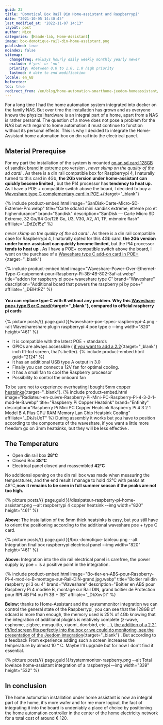 ```yaml
---
guid: 23
title: "Domotical Box Rail Din Home-assistant and Raspberrypi"
date: "2021-10-05 14:40:45"
last_modified_at: "2022-11-07 14:13"
layout: post
author: Nico
categories: [Haade-lab, Home-Assistant] 
image: box-domotique-rail-din-home-assistant.png
published: true
noindex: false
sitemap:
  changefreq: #always hourly daily weekly monthly yearly never
  exclude: #'yes' or 'no'
  priority: #between 0.0 to 1.0, 1.0 high priority
  lastmod: # date to end modification
locale: en_GB
beforetoc:
toc: true
redirect_from: /en/blog/home-automation-smarthome-jeedom-homeassistant/tutos-haade-lab/home-assistant/box-domotique-rail-din/
---
```


For a long time I had the home automation system integrated into docker on the family NAS. But over time the installation has grown and as everyone knows the physical hardware is an integral part of a home, apart from a NAS is rather personal. The question of a move does not pose a problem for the NAS but with regard to home automation it must continue to function without its personal effects. This is why I decided to integrate the Home-Assistant home automation box on din rail into the electrical panel.

## Material Prerequise


For my part the installation of the system is mounted [on an sd card 128GB of sandisk brand in extreme pro version](https://s.click.aliexpress.com/e/_AsN9If) , _never skimp on the quality of the sd card!_ . As there is a din rail compatible box for Raspberrypi 4, I naturally turned to this card in 4Gb, **the 2Gb version under home-assistant can quickly become limited** , but the PI4 processor has **tendency to heat up.** As I have a POE + compatible switch above the board, I decided to buy a [Waveshare type C complementary card in POE +](https://s.click.aliexpress.com/e/_ALSRv5){:target="_blank"}

{% include product-embed.html image="SanDisk-Carte-Micro-SD-Extreme-Pro.webp" title="Carte sdcard mini sandisk extreme, etreme pro et highendurance" brand="Sandisk" description="SanDisk — Carte Micro SD Extreme, 32 Go/64 Go/128 Go, U3, V30, A2, A1, TF, mémoire flash" affiliate="_DdZe15z" %}

_never skimp on the quality of the sd card!_ . As there is a din rail compatible case for Raspberrypi 4, I naturally opted for this 4Gb card, **the 2Gb version under home-assistant can quickly become limited**, but the PI4 processor **tends to heat up .** As I have a POE+ compatible switch above the board, I went on the purchase of a [Waveshare type C add-on card in POE+](https://s.click.aliexpress.com/e/_DElHtRZ){:target="_blank"}

{% include product-embed.html image="Waveshare-Power-Over-Ethernet-Type-C-quipement-pour-Raspberry-Pi-3B-4B-802-3af-at.webp" title="addon for raspberry pi poe+ waveshare type C" brand="Waveshare" description="Additional board that powers the raspberry pi by poe+" affiliate="_DElHtRZ" %}

#### You can replace type C with B without any problem. Why this [Waveshare poe+ type B or C card](https://s.click.aliexpress.com/e/_DDwVMIL){:target="_blank"}, compared to official raspberry pi cards

{% picture posts/{{ page.guid }}/waveshare-poe-typec-raspberrypi-4.png --alt Waveshareshare plugin raspberrypi 4 poe type c --img width="820" height="461" %}

- It is compatible with the latest POE + standards
- GPIOs are always accessible ( [if you want to add a 2.2](https://s.click.aliexpress.com/e/_ANZpYP){:target="_blank"} inch tft-lcd screen, that's better).
    {% include product-embed.html guid="2124" %}
- It has an additional USB type A output in 3.0
- Finally you can connect a 12V fan for optimal cooling.
- It has a small fan to cool the Raspberry processor
- Possibility to control the onboard fan

To be sure not to experience overheating[I bought 5mm copper heatsinks](https://s.click.aliexpress.com/e/_AMjOYn){:target="_blank"}.
{% include product-embed.html image="Radiateur-en-cuivre-Raspberry-Pi-Mini-PC-Raspberry-Pi-4-3-2-1-mod-le-B.webp" title="Raspberry Pi Copper Heatsink" brand="Enfinity" description="Raspberry Pi Mini PC Copper Heatsink Raspberry Pi 4 3 2 1 Model B A Plus CPU RAM Memory Lan Chip Heatsink Cooling" affiliate="_DkJsUqT" %}
During assembly it works but you have to position according to the components of the waveshare, if you want a little more freedom go on 3mm heatsinks, but they will be less effective .

## The Temperature

- Open din rail box **28°C**
- Closed Box **38°C**
- Electrical panel closed and reassembled **42°C**

No additional opening on the din rail box was made when measuring the temperatures, and the end result I manage to hold 42°C with peaks at 48°C,**now it remains to be seen in full summer season if the peaks are not too high.**

{% picture posts/{{ page.guid }}/dissipateur-raspberry-pi-home-assistant.png --alt raspberrypi 4 copper heatsink --img width="820" height="461" %}

**Above:** The installation of the 5mm thick heatsinks is easy, but you still have to orient the positioning according to the additional waveshare poe + type C card.

{% picture posts/{{ page.guid }}/box-domotique-tableau.png --alt Integration final box raspberrypi electrical panel --img width="820" height="461" %}

**Above:** Integration into the din rail electrical panel is carefree, the power supply by poe + is a positive point in the integration.

{% include product-embed.html image="Bo-tier-en-ABS-pour-Raspberry-Pi-4-mod-le-B-montage-sur-Rail-DIN-grand.jpg.webp" title="Boitier rail din raspberry pi 3 ou 4" brand="Waveshare" description="Boîtier en ABS pour Raspberry Pi 4 modèle B, montage sur Rail DIN, grand boîtier de Protection pour RPI 4B Pi4 ou Pi 3B + 3B" affiliate="_DkXxvDl" %}

**Below:** thanks to Home-Assistant and the systemmonitor integration we can control the general state of the Raspberrypi, you can see that the 128GB of sdcard is more than enough, the memory used is 25% of 4Gb knowing that the integration of additional plugins is relatively complete (z-wave, esphome, zigbee, mosquitto, xiaomi, doorbird, etc ...), [the addition of a 2.2" tft/lcd screen fits perfectly into the box or we could do monitoring, see the presentation of the Jeedom integration](https://community.jeedom.com/t/presentation-box-diy-raspberry-4b-ecran-spi-tft-2-2-boitier-din-alim-5v-2-4a-din/35177){:target="_blank"} . But according to a feedback From experience adding such a screen increases the temperature by almost 10 ° C. Maybe I'll upgrade but for now I don't find it essential.

{% picture posts/{{ page.guid }}/systemmonitor-raspberry.png --alt Total lovelace home-assistant integration of a raspberrypi --img width="339" height="532" %}

## In conclusion

The home automation installation under home assistant is now an integral part of the home, it's more wafer and for me more logical, the fact of integrating it into the board is undeniably a place of choice by positioning the home automation controller in the center of the home electricity network for a total cost of around € 120.
